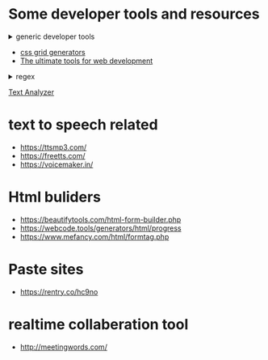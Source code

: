 # Some developer tools and resources

<details><summary>generic developer tools</summary>
- https://extendsclass.com/
</details>

- [css grid generators](https://cssgrid-generator.netlify.app/)
- [The ultimate tools for web development](https://webcode.tools/)

<details><summary>regex</summary>
<p>
- https://regexr.com/ </br>
- https://www.regexpal.com/ </br>
- https://regex101.com/ </br>
</p>
</details>

[Text Analyzer](https://www.online-utility.org/text/analyzer.jsp)


# text to speech related

 - https://ttsmp3.com/
 - https://freetts.com/
 - https://voicemaker.in/

# Html buliders
- https://beautifytools.com/html-form-builder.php
- https://webcode.tools/generators/html/progress
- https://www.mefancy.com/html/formtag.php

# Paste sites
- https://rentry.co/hc9no

# realtime collaberation tool
- http://meetingwords.com/
